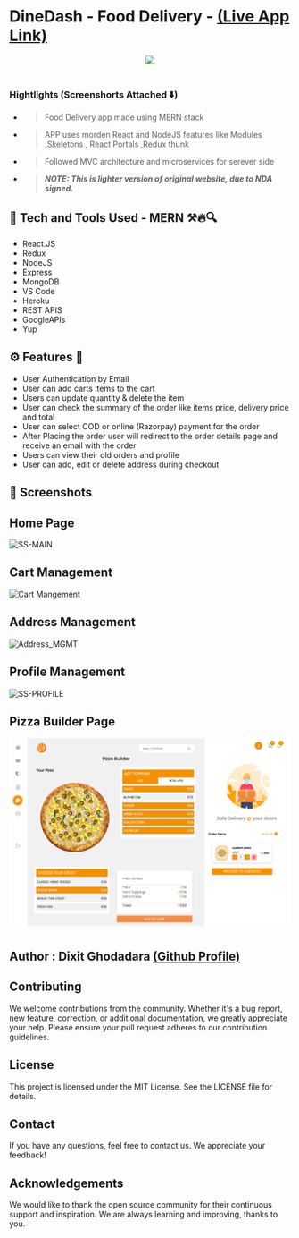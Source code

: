 # DineDash - Food Delivery - [(Live App Link)](https://rio-ci4k.onrender.com/)

<div align="center">
  <img width="150px" src="https://cdn-icons-png.flaticon.com/512/4039/4039232.png"/>
</div>
<br>

### Hightlights (Screenshorts Attached ⬇️)
- > Food Delivery app made using MERN stack<br>
- > APP uses morden React and NodeJS features like Modules ,Skeletons , React Portals ,Redux thunk<br>
- > Followed MVC architecture and microservices for serever side
- > ***NOTE: This is lighter version of original website, due to NDA signed.***


## 🚀 Tech and Tools Used - MERN ⚒️🔥🔍

- React.JS 
- Redux
- NodeJS
- Express
- MongoDB
- VS Code
- Heroku
- REST APIS
- GoogleAPIs
- Yup

## ⚙️ Features 🚀

- User Authentication by Email
- User can add carts items to the cart
- Users can update quantity & delete the item
- User can check the summary of the order like items price, delivery price and total
- User can select COD or online (Razorpay) payment for the order
- After Placing the order user will redirect to the order details page and receive an email with the order
- Users can view their old orders and profile
- User can add, edit or delete address during checkout



## 📸 Screenshots

## Home Page

![SS-MAIN](https://github.com/DixitGdev/MERN-DineDash/assets/51261247/8dc1fdfe-2716-44ca-abaf-a13940032c20)

## Cart Management

![Cart Mangement](https://github.com/DixitGdev/MERN-DineDash/assets/51261247/a8122afa-df45-44b2-87aa-cfca20c6e10d)

## Address Management

![Address_MGMT](https://github.com/DixitGdev/MERN-DineDash/assets/51261247/47628f55-5b5f-4db1-b252-aa61c0e3c115)

## Profile Management

![SS-PROFILE](https://github.com/DixitGdev/MERN-DineDash/assets/51261247/05249e49-64af-469f-93f3-20bf72e0aefe)


## Pizza Builder Page

<img src="./custom-pizza.png" width='800' height='auto'>
<br>

#
## Author : Dixit Ghodadara [(Github Profile)](https://github.com/DixitGdev)

## Contributing

We welcome contributions from the community. Whether it's a bug report, new feature, correction, or additional documentation, we greatly appreciate your help. Please ensure your pull request adheres to our contribution guidelines.

## License

This project is licensed under the MIT License. See the LICENSE file for details.

## Contact

If you have any questions, feel free to contact us. We appreciate your feedback!

## Acknowledgements

We would like to thank the open source community for their continuous support and inspiration. We are always learning and improving, thanks to you.
